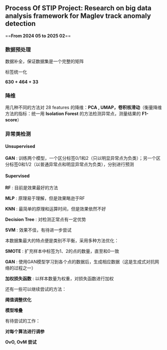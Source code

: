 ## Process Of STIP Project: Research on big data analysis framework for Maglev track anomaly detection

==**From 2024 05 to 2025 02**==

### 数据预处理

数据补全，保证数据集是一个完整的矩阵

标签统一化

**630 + 464 + 33**

### 降维

用几种不同的方法对 28 features 的降维：**PCA , UMAP，卷积核滑动**（衡量降维方法的指标：统一用 **Isolation Forest** 的方法检测异常点，测量结果的 **F1-score**）

### 异常类检测

#### Unsupervised

**GAN** : 训练两个模型，一个区分标签0/1和2（只以明显异常点为负类）；另一个区分标签0和1/2（以普通异常点和明显异常点为负类），分别进行预测

#### Supervised

**RF** :  目前是效果最好的方法

**MLP** :  原理易于理解，但是效果略逊于RF

**KNN** :  最简单的原理和运算时间，但是效果依然不好

**Decision Tree** :  对检测正常点有一定优势

**SVM** :  效果不佳，有待进一步尝试

本数据集最大的特点便是类别不平衡，采用多种方法优化：

**SMOTE** : 扩充样本中标签为1、2的点的数量，直至和0一致

**GAN** : 使用GAN模型学习到各个点的数据后，生成相应数据（这是生成式对抗网络的过程之一）

**加权损失函数** : 以样本数量为权重，对损失函数进行加权

还有一些可以继续尝试的方法：

**阈值调整优化**

**模型堆叠**

有待尝试的工作：

**对每个算法进行调参**

**OvO, OvM 尝试**

|  |  |  |  |
| :-: | :-: | :-: | :-: |

